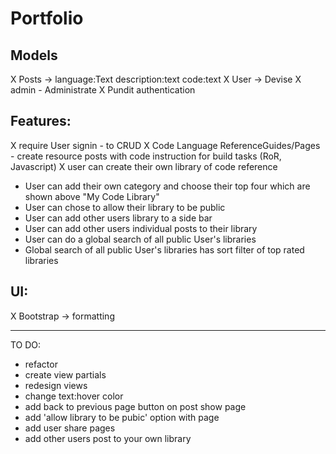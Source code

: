 # Portfolio


## Models
X Posts -> language:Text description:text code:text 
X User -> Devise
X admin - Administrate
X Pundit authentication

## Features:
X require User signin - to CRUD
X Code Language ReferenceGuides/Pages - create resource posts with code instruction for build tasks (RoR, Javascript)
X user can create their own library of code reference


- User can add their own category and choose their top four which are shown above "My Code Library"
- User can chose to allow their library to be public
- User can add other users library to a side bar
- User can add other users individual posts to their library
- User can do a global search of all public User's libraries
- Global search of all public User's libraries has sort filter of top rated libraries

## UI:

X Bootstrap -> formatting





*****************************

TO DO:
- refactor
- create view partials
- redesign views
- change text:hover color
- add back to previous page button on post show page
- add 'allow library to be pubic' option with page
- add user share pages 
- add other users post to your own library
